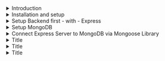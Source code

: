 <details>
<summary>Introduction</summary>
<br>

  chatGpt
   1. How to write a Full Stack React App of Game connect four with username and password.The app should also keep track of the username and  password in  database using MangoDB?

          Here is an overview of the steps you can follow to create a full-stack React app for the game Connect Four with user authentication using MongoDB:

        Set up your development environment: You'll need to have Node.js, npm, and a code editor installed.

        Create a new React app: You can use the create-react-app command to generate a new React project.

        Design the user interface: Create a UI for the Connect Four game, including the game board, player pieces, and controls for making moves.

        Implement the game logic: Write code to handle the rules of Connect Four, such as determining a win or a draw.

        Set up user authentication: Implement a login and registration system for users to create an account and log in to the app.

        Store user information in a database: Use MongoDB to store user information, including usernames and passwords.

        Connect the front-end and back-end: Use Axios or another HTTP client library to send HTTP requests to the back-end to perform operations such as logging in or creating an account.

        Deploy the app: Deploy the full-stack React app to a hosting platform such as Heroku or AWS.

        Note: These are just the general steps, and the specific implementation details will depend on your preferences and the requirements of your project. Before starting, you may want to consider learning the basics of React, MongoDB, and full-stack development.




  
  
</details>


<details>
<summary>Installation and setup</summary>
<br>
  
  ```
    react $ mkdir fullstack-app
    react $ cd fullstack-app/
    fullstack-app $ npm init -y
  ```

    Here is a step-by-step process to create a new React app using the create-react-app command:

    Open your terminal or command prompt.

    Install create-react-app globally by running the following command: npm install -g create-react-app

    Create a new React project by running the following command: npx create-react-app my-app, replacing "my-app" with the name of your desired project.

    Change into the project directory by running the following command: cd my-app

    Start the development server by running the following command: npm start

    Your default browser should open to http://localhost:3000 and you should see the default React app running.

    Now you have a new React app set up and ready to go. You can start building your Connect Four game by following the next steps in the process.

  
</details>


<details>
<summary>Setup Backend first - with - Express</summary>
<br>

    set up a back-end server for a game app with Node.js using Express
  
  ```
  fullstack-app $ npm install express
  
  
  
     Here's how you can set up a back-end server for your game app using Node.js and Express:

    Install Node.js: If you don't already have Node.js installed on your system, download and install it from the official website.

    Create a new Node.js project: Open your terminal or command prompt and navigate to the directory where you want to store your project. Run the following command to create a new Node.js project: npm init -y

    Install Express: Express is a popular web framework for Node.js. To install it, run the following command: npm install express

    Create an Express app: Create a new file named index.js and add the following code to set up an Express app:
  
      const express = require('express');
      const app = express();

      app.get('/', (req, res) => {
          res.send('Hello World!');
      });

      app.listen(3000, () => {
          console.log('Server listening on port 3000');
      });

      Start the server: To start the server, run the following command in your terminal or command prompt: node index.js. You should see the message Server listening on port 3000 in the console, indicating that your server is running.

    Test the server: Open your web browser and go to http://localhost:3000. You should see the message Hello World! displayed on the page.

    Now you have a basic Express app set up and running on your local machine. From here, you can add routes, controllers, and models to handle the data for your game app.
  
  ```
  
  
  
</details>


<details>
<summary>Setup MongoDB </summary>
<br>

  what is mongoDB and how do we setup a database online with it 
  
          ```
          MongoDB is a NoSQL, cross-platform, document-oriented database. It is known for its scalability, high performance, and flexibility, making it a popular choice for modern web applications.

        To set up a MongoDB database online, you can follow these steps:

        Sign up for a MongoDB account: Go to the MongoDB website and create a new account.

        Create a new cluster: Once you have signed in, you can create a new cluster by clicking the "Build a Cluster" button.

        Configure the cluster: In this step, you can choose the region where your cluster will be located, the size of your cluster, and any other options you may want to configure.

        Connect to your cluster: After your cluster is set up, you will be given a connection string that you can use to connect to your cluster. You can use this connection string in your application code to access the database.

        Load data into your database: You can load data into your database using the MongoDB shell or by writing code in your application that inserts data into the database.

        That's it! You now have a MongoDB database up and running in the cloud, ready for you to use in your applications. If you need more information or assistance, you can refer to the MongoDB documentation for detailed instructions and guidance.

  
  
   <img width="1227" alt="image" src="https://user-images.githubusercontent.com/75510135/216752411-b85b30c7-c85c-4686-99ae-6a19294d6556.png">

   <img width="1027" alt="image" src="https://user-images.githubusercontent.com/75510135/216752456-090c29ed-cfca-4517-8496-c23e57c91bb1.png">
   <img width="1094" alt="image" src="https://user-images.githubusercontent.com/75510135/216752476-81177d17-f8ae-4d78-b0ca-c27e5e726ad6.png">

    
     
</details>


<details>
<summary>Connect Express Server to MongoDB via Mongoose Library</summary>
<br>

  
  Connect our express server to mongodb database using the mongoose library
  
     ```
          To connect your Express server to a MongoDB database using the Mongoose library, you can follow these steps:

          Install Mongoose: Run the following command in your terminal or command prompt to install Mongoose: npm install mongoose

          Connect to the database: In your Express app, require the Mongoose library and connect to your database using the following code:

            const mongoose = require('mongoose');

          mongoose.connect('mongodb://<username>:<password>@<cluster>.mongodb.net/<database>', {
            useNewUrlParser: true,
            useUnifiedTopology: true
          });

          const db = mongoose.connection;

          db.on('error', console.error.bind(console, 'connection error:'));
          db.once('open', function() {
            console.log("Connected to MongoDB");
          });


            Note that you need to replace <username>, <password>, <cluster>, and <database> with the appropriate values for your database.

          Define a Mongoose model: In Mongoose, a model is a blueprint for a document in your database. To define a model, you can create a new file in your Express app and add the following code:

            const mongoose = require('mongoose');

          const userSchema = new mongoose.Schema({
            username: String,
            password: String
          });

          const User = mongoose.model('User', userSchema);


            In this example, we're defining a model for a user with a username and password.

          Use the model in your routes: Now that you have a model defined, you can use it in your Express routes to interact with your MongoDB database. For example:


            app.post('/register', (req, res) => {
            const user = new User({
              username: req.body.username,
              password: req.body.password
            });

            user.save((error) => {
              if (error) {
                res.send(error);
              } else {
                res.send("User registered successfully");
              }
            });
          });

            In this example, we're using the save method to insert a new user into the database.

          And that's it! You now have your Express server connected to your MongoDB database using Mongoose. You can use Mongoose to perform CRUD                 operations on your database, validate data, and more.
  

 
</details>

  
  

<details>
<summary>Title</summary>
<br>


  
</details>
  
  
 
<details>
<summary>Title</summary>
<br>


  
</details>
  
  

<details>
<summary>Title</summary>
<br>


  
</details>
  



